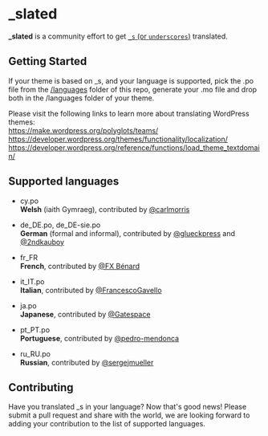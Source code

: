 _slated
=======
**_slated** is a community effort to get [`_s` (or `underscores`)](https://github.com/Automattic/_s) translated.

Getting Started
---------------
If your theme is based on _s, and your language is supported, pick the .po file from the [/languages](https://github.com/ptbello/_slated/tree/master/languages) folder of this repo, generate your .mo file and drop both in the /languages folder of your theme.

Please visit the following links to learn more about translating WordPress themes:  
https://make.wordpress.org/polyglots/teams/  
https://developer.wordpress.org/themes/functionality/localization/  
https://developer.wordpress.org/reference/functions/load_theme_textdomain/  

Supported languages
---------------
- cy.po  
        __Welsh__ (iaith Gymraeg), contributed by [@carlmorris](https://github.com/carlmorris)  

- de_DE.po, de_DE-sie.po  
        __German__ (formal and informal), contributed by [@glueckpress](https://github.com/glueckpress) and [@2ndkauboy](https://github.com/2ndkauboy)  

- fr_FR  
        __French__, contributed by [@FX Bénard](https://github.com/fxbenard)  

- it_IT.po  
        __Italian__, contributed by [@FrancescoGavello](https://github.com/FrancescoGavello)  

- ja.po  
        __Japanese__, contributed by [@Gatespace](https://github.com/gatespace)  

- pt_PT.po  
        __Portuguese__, contributed by [@pedro-mendonca](https://github.com/pedro-mendonca)  

- ru_RU.po  
        __Russian__, contributed by [@sergejmueller](https://github.com/sergejmueller)  



Contributing
---------------
Have you translated _s in your language? Now that's good news!
Please submit a pull request and share with the world, we are looking forward to adding your contribution to the list of supported languages.
